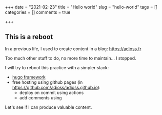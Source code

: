 +++ date = "2021-02-23"
title = "Hello world"
slug = "hello-world"
tags = []
categories = []
comments = true

+++

## This is a reboot

In a previous life, I used to create content in a blog: https://adioss.fr 

Too much other stuff to do, no more time to maintain... I stopped. 

I will try to reboot this practice with a simpler stack:
* [hugo framework](https://gohugo.io/about/)
* free hosting using github pages (in https://github.com/adioss/adioss.github.io): 
    * deploy on commit using actions 
    * add comments using
    
Let's see if I can produce valuable content.